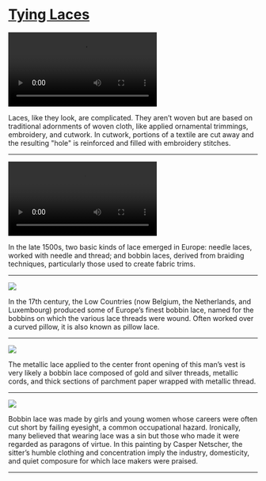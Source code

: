 # [Tying Laces](http://artsmia.github.io/griot/#/stories/1115)

<video src='null'></video>

Laces, like they look, are complicated. They aren’t woven but are based on traditional adornments of woven cloth, like applied ornamental trimmings, embroidery, and cutwork. In cutwork, portions of a textile are cut away and the resulting "hole" is reinforced and filled with embroidery stitches.

---

<video src='null'></video>

In the late 1500s, two basic kinds of lace emerged in Europe: needle laces, worked with needle and thread; and bobbin laces, derived from braiding techniques, particularly those used to create fabric trims.

---

![](http://cdn.dx.artsmia.org/thumbs/tn_2014_TDX_MIAArtStories_264.jpg)

In the 17th century, the Low Countries (now Belgium, the Netherlands, and Luxembourg) produced some of Europe’s finest bobbin lace, named for the bobbins on which the various lace threads were wound. Often worked over a curved pillow, it is also known as pillow lace.

---

![](http://cdn.dx.artsmia.org/thumbs/tn_mia_6003799.jpg)

The metallic lace applied to the center front opening of this man’s vest is very likely a bobbin lace composed of gold and silver threads, metallic cords, and thick sections of parchment paper wrapped with metallic thread.

---

![](http://cdn.dx.artsmia.org/thumbs/tn_2014_TDX_MIAArtStories_291.jpg)

Bobbin lace was made by girls and young women whose careers were often cut short by failing eyesight, a common occupational hazard. Ironically, many believed that wearing lace was a sin but those who made it were regarded as paragons of virtue. In this painting by Casper Netscher, the sitter’s humble clothing and concentration imply the industry, domesticity, and quiet composure for which lace makers were praised.

---
